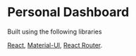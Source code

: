 # Personal Dashboard

Built using the following libraries 

[React](https://facebook.github.io/react/), 
[Material-UI](https://material-ui.com), 
[React Router](https://reacttraining.com/react-router/).
